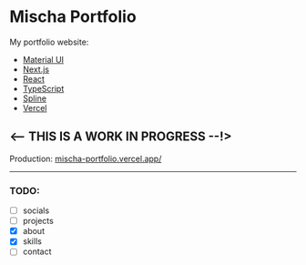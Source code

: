 # Mischa Portfolio

My portfolio website:

- [Material UI](https://mui.com/core/)
- [Next.js](https://nextjs.org/)
- [React](https://reactjs.org/)
- [TypeScript](https://www.typescriptlang.org/)
- [Spline](https://spline.design/)
- [Vercel](https://vercel.com/)

## <-- THIS IS A WORK IN PROGRESS --!>

Production: [mischa-portfolio.vercel.app/](mischa-portfolio.vercel.app/)

---

### TODO:

- [ ] socials
- [ ] projects
- [x] about
- [x] skills
- [ ] contact
